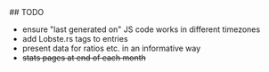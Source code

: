 <a name="todo"/>
## TODO

* ensure "last generated on" JS code works in different timezones
* add Lobste.rs tags to entries
* present data for ratios etc. in an informative way
* <strike>stats pages at end of each month</strike>

